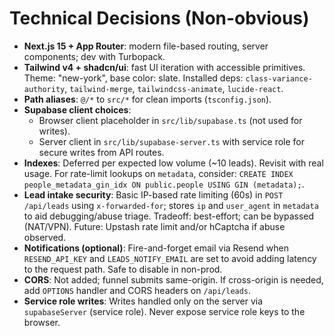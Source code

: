 # Technical Decisions (Non-obvious)

- __Next.js 15 + App Router__: modern file-based routing, server components; dev with Turbopack.
- __Tailwind v4 + shadcn/ui__: fast UI iteration with accessible primitives. Theme: "new-york", base color: slate. Installed deps: `class-variance-authority`, `tailwind-merge`, `tailwindcss-animate`, `lucide-react`.
- __Path aliases__: `@/*` to `src/*` for clean imports (`tsconfig.json`).
- __Supabase client choices__:
  - Browser client placeholder in `src/lib/supabase.ts` (not used for writes).
  - Server client in `src/lib/supabase-server.ts` with service role for secure writes from API routes.
- __Indexes__: Deferred per expected low volume (~10 leads). Revisit with real usage. For rate-limit lookups on `metadata`, consider: `CREATE INDEX people_metadata_gin_idx ON public.people USING GIN (metadata);`.
- __Lead intake security__: Basic IP-based rate limiting (60s) in `POST /api/leads` using `x-forwarded-for`; stores `ip` and `user_agent` in `metadata` to aid debugging/abuse triage. Tradeoff: best-effort; can be bypassed (NAT/VPN). Future: Upstash rate limit and/or hCaptcha if abuse observed.
- __Notifications (optional)__: Fire-and-forget email via Resend when `RESEND_API_KEY` and `LEADS_NOTIFY_EMAIL` are set to avoid adding latency to the request path. Safe to disable in non-prod.
- __CORS__: Not added; funnel submits same-origin. If cross-origin is needed, add `OPTIONS` handler and CORS headers on `/api/leads`.
- __Service role writes__: Writes handled only on the server via `supabaseServer` (service role). Never expose service role keys to the browser.
